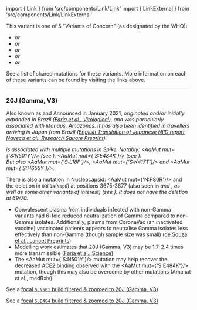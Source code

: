 import { Link } from 'src/components/Link/Link'
import { LinkExternal } from 'src/components/Link/LinkExternal'

<!-- ## Mutation Information

- <AaMut mut="S:N501"/> has appeared multiple times independently: each can be associated with different accompanying mutations
- Amino-acid changes are <AaMut mut={'S:N501Y'}/> (nucleotide mutation <NucMut mut={'A23063T'}/>), <AaMut mut={'S:N501T'}/> (nucleotide mutation <NucMut mut={'A23064C'}/>), and <AaMut mut={'S:N501S'}/> (nucleotide mutation <NucMut mut={'A23064G'}/>) -->

This variant is one of 5 "Variants of Concern" (as designated by the WHO):
- <Var name="20I (Alpha, V1)" prefix=""/> or <Lin name="B.1.1.7" />
- <Var name="20H (Beta, V2)" prefix=""/> or <Lin name="B.1.351" />
- <Var name="20J (Gamma, V3)" prefix=""/> or <Lin name="P.1" />
- <Var name="21A (Delta)" prefix=""/> or <Lin name="B.1.617.2" />
- <Var name="21K (Omicron)" prefix =""/> or <Lin name="BA.1" />

See a <Link href="/shared-mutations">list of shared mutations</Link> for these variants. More information on each of these variants can be found by visiting the links above.

---

### 20J (Gamma, V3)
Also known as <Lin name="P.1" /> and <Who name="Gamma" />
Announced in January 2021, <Var name="20J (Gamma, V3)"/> originated and/or initially expanded in Brazil ([Faria et al., Virological](https://virological.org/t/genomic-characterisation-of-an-emergent-sars-cov-2-lineage-in-manaus-preliminary-findings/586)), and was particularly associated with Manaus, Amazonas.
It has also been identified in travellers arriving in Japan from Brazil ([English Translation of Japanese NIID report](https://translate.google.com/translate?sl=ja&tl=en&u=https://www.niid.go.jp/niid/ja/diseases/ka/corona-virus/2019-ncov/10107-covid19-33.html), [Naveca et al., Research Square Preprint](https://www.researchsquare.com/article/rs-275494/v1)).

<Var name="20J (Gamma, V3)" prefix=""/> is associated with multiple mutations in Spike. Notably: <AaMut mut={'S:N501Y'}/> (see <Mut name="S:N501"/>), <AaMut mut={'S:E484K'}/> (see <Var name="S:E484"/>).<br/>
But also <AaMut mut={'S:L18F'}/>, <AaMut mut={'S:K417T'}/> and <AaMut mut={'S:H655Y'}/>. <br/>

There is also a mutation in Nucleocapsid: <AaMut mut={'N:P80R'}/> and the deletion in <code>ORF1a</code>(<code>Nsp6</code>) at positions 3675-3677 (also seen in <Var name="20I (Alpha, V1)" prefix=""/> and <Var name="20H (Beta, V2)" prefix=""/>, as well as some other variants of interest) (see <Mut name="ORF1a:S3675"/>).
It does _not_ have the deletion at 69/70.

- Convalescent plasma from individuals infected with non-Gamma variants had 6-fold reduced neutralization of Gamma compared to non-Gamma isolates. Additionally, plasma from CoronaVac (an inactivated vaccine) vaccinated patients appears to neutralise Gamma isolates less effectively than non-Gamma (though sample size was small) ([de Souza et al., Lancet Preprints](https://papers.ssrn.com/sol3/papers.cfm?abstract_id=3793486))
- Modelling work estimates that 20J (Gamma, V3) may be 1.7-2.4 times more transmissible ([Faria et al., Science](https://science.sciencemag.org/content/early/2021/04/13/science.abh2644))
- The <AaMut mut={'S:N501Y'}/> mutation may help recover the decreased ACE2 binding observed with the <AaMut mut={'S:E484K'}/> mutation, though this may also be overcome by other mutations (<LinkExternal href="https://www.medrxiv.org/content/10.1101/2021.03.07.21253098v2.full-text">Amanat et al., medRxiv</LinkExternal>)

See a [focal `S.N501` build filtered & zoomed to 20J (Gamma, V3)](https://nextstrain.org/groups/neherlab/ncov/S.N501?label=clade:20J%20%28Gamma,%20V3%29&p=grid&r=country)

See a [focal `S.E484` build filtered & zoomed to 20J (Gamma, V3)](https://nextstrain.org/groups/neherlab/ncov/S.E484?c=gt-S_484&label=clade:20J%20%28Gamma,%20V3%29&p=grid&r=country)

